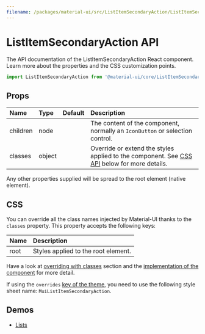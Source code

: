 ```yaml
---
filename: /packages/material-ui/src/ListItemSecondaryAction/ListItemSecondaryAction.js
---
```


<!--- This documentation is automatically generated, do not try to edit it. -->

# ListItemSecondaryAction API

<p class="description">The API documentation of the ListItemSecondaryAction React component. Learn more about the properties and the CSS customization points.</p>

```js
import ListItemSecondaryAction from '@material-ui/core/ListItemSecondaryAction';
```



## Props

| Name | Type | Default | Description |
|:-----|:-----|:--------|:------------|
| <span class="prop-name">children</span> | <span class="prop-type">node</span> |   | The content of the component, normally an `IconButton` or selection control. |
| <span class="prop-name">classes</span> | <span class="prop-type">object</span> |   | Override or extend the styles applied to the component. See [CSS API](#css-api) below for more details. |

Any other properties supplied will be spread to the root element (native element).

## CSS

You can override all the class names injected by Material-UI thanks to the `classes` property.
This property accepts the following keys:


| Name | Description |
|:-----|:------------|
| <span class="prop-name">root</span> | Styles applied to the root element.

Have a look at [overriding with classes](/customization/overrides/#overriding-with-classes) section
and the [implementation of the component](https://github.com/mui-org/material-ui/blob/master/packages/material-ui/src/ListItemSecondaryAction/ListItemSecondaryAction.js)
for more detail.

If using the `overrides` [key of the theme](/customization/themes/#css),
you need to use the following style sheet name: `MuiListItemSecondaryAction`.

## Demos

- [Lists](/demos/lists/)

